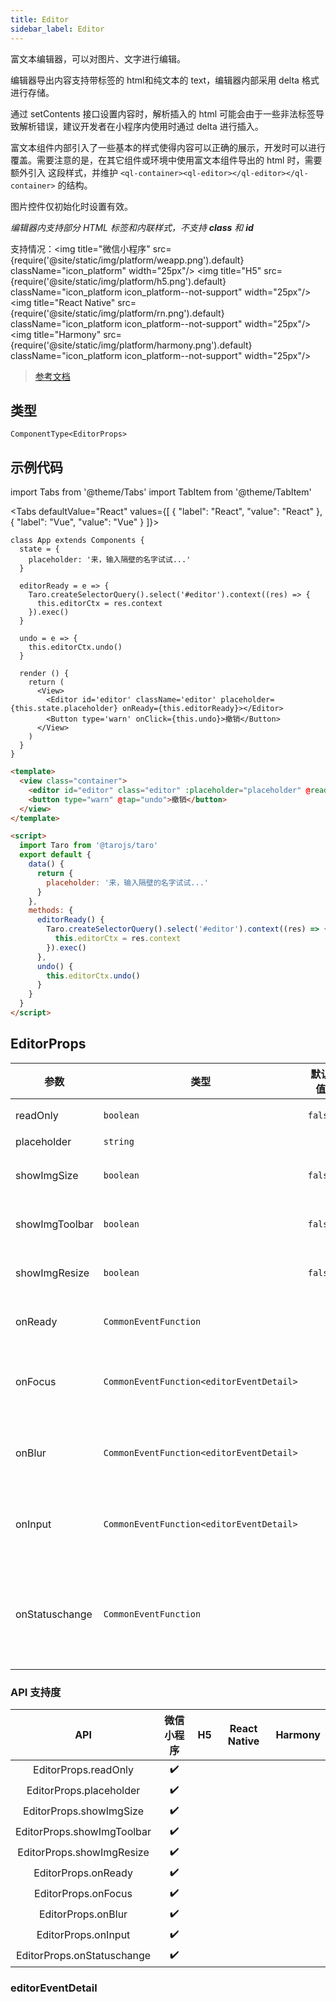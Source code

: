 ```yaml
---
title: Editor
sidebar_label: Editor
---
```


富文本编辑器，可以对图片、文字进行编辑。

编辑器导出内容支持带标签的 html和纯文本的 text，编辑器内部采用 delta 格式进行存储。

通过 setContents 接口设置内容时，解析插入的 html 可能会由于一些非法标签导致解析错误，建议开发者在小程序内使用时通过 delta 进行插入。

富文本组件内部引入了一些基本的样式使得内容可以正确的展示，开发时可以进行覆盖。需要注意的是，在其它组件或环境中使用富文本组件导出的 html 时，需要额外引入 这段样式，并维护 `<ql-container><ql-editor></ql-editor></ql-container>` 的结构。

图片控件仅初始化时设置有效。

*编辑器内支持部分 HTML 标签和内联样式，不支持 **class** 和 **id***

支持情况：<img title="微信小程序" src={require('@site/static/img/platform/weapp.png').default} className="icon_platform" width="25px"/> <img title="H5" src={require('@site/static/img/platform/h5.png').default} className="icon_platform icon_platform--not-support" width="25px"/> <img title="React Native" src={require('@site/static/img/platform/rn.png').default} className="icon_platform icon_platform--not-support" width="25px"/> <img title="Harmony" src={require('@site/static/img/platform/harmony.png').default} className="icon_platform icon_platform--not-support" width="25px"/>

> [参考文档](https://developers.weixin.qq.com/miniprogram/dev/component/editor.html)

## 类型

```tsx
ComponentType<EditorProps>
```

## 示例代码

import Tabs from '@theme/Tabs'
import TabItem from '@theme/TabItem'

<Tabs
  defaultValue="React"
  values={[
  {
    "label": "React",
    "value": "React"
  },
  {
    "label": "Vue",
    "value": "Vue"
  }
]}>
<TabItem value="React">

```tsx
class App extends Components {
  state = {
    placeholder: '来，输入隔壁的名字试试...'
  }

  editorReady = e => {
    Taro.createSelectorQuery().select('#editor').context((res) => {
      this.editorCtx = res.context
    }).exec()
  }

  undo = e => {
    this.editorCtx.undo()
  }

  render () {
    return (
      <View>
        <Editor id='editor' className='editor' placeholder={this.state.placeholder} onReady={this.editorReady}></Editor>
        <Button type='warn' onClick={this.undo}>撤销</Button>
      </View>
    )
  }
}
```
</TabItem>
<TabItem value="Vue">

```html
<template>
  <view class="container">
    <editor id="editor" class="editor" :placeholder="placeholder" @ready="editorReady"></editor>
    <button type="warn" @tap="undo">撤销</button>
  </view>
</template>

<script>
  import Taro from '@tarojs/taro'
  export default {
    data() {
      return {
        placeholder: '来，输入隔壁的名字试试...'
      }
    },
    methods: {
      editorReady() {
        Taro.createSelectorQuery().select('#editor').context((res) => {
          this.editorCtx = res.context
        }).exec()
      },
      undo() {
        this.editorCtx.undo()
      }
    }
  }
</script>
```
</TabItem>
</Tabs>

## EditorProps

| 参数 | 类型 | 默认值 | 必填 | 说明 |
| --- | --- | :---: | :---: | --- |
| readOnly | `boolean` | `false` | 否 | 设置编辑器为只读 |
| placeholder | `string` |  | 否 | 提示信息 |
| showImgSize | `boolean` | `false` | 否 | 点击图片时显示图片大小控件 |
| showImgToolbar | `boolean` | `false` | 否 | 点击图片时显示工具栏控件 |
| showImgResize | `boolean` | `false` | 否 | 点击图片时显示修改尺寸控件 |
| onReady | `CommonEventFunction` |  | 否 | 编辑器初始化完成时触发 |
| onFocus | `CommonEventFunction<editorEventDetail>` |  | 否 | 编辑器聚焦时触发<br />event.detail = { html, text, delta } |
| onBlur | `CommonEventFunction<editorEventDetail>` |  | 否 | 编辑器失去焦点时触发<br />detail = { html, text, delta } |
| onInput | `CommonEventFunction<editorEventDetail>` |  | 否 | 编辑器内容改变时触发<br />detail = { html, text, delta } |
| onStatuschange | `CommonEventFunction` |  | 否 | 通过 Context 方法改变编辑器内样式时触发，返回选区已设置的样式 |

### API 支持度

| API | 微信小程序 | H5 | React Native | Harmony |
| :---: | :---: | :---: | :---: | :---: |
| EditorProps.readOnly | ✔️ |  |  |  |
| EditorProps.placeholder | ✔️ |  |  |  |
| EditorProps.showImgSize | ✔️ |  |  |  |
| EditorProps.showImgToolbar | ✔️ |  |  |  |
| EditorProps.showImgResize | ✔️ |  |  |  |
| EditorProps.onReady | ✔️ |  |  |  |
| EditorProps.onFocus | ✔️ |  |  |  |
| EditorProps.onBlur | ✔️ |  |  |  |
| EditorProps.onInput | ✔️ |  |  |  |
| EditorProps.onStatuschange | ✔️ |  |  |  |

### editorEventDetail
